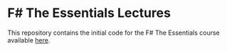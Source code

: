 # F# The Essentials Lectures

This repository contains the initial code for the F# The Essentials course available [here](https://amplifyingfsharp.io/fsharp-essentials/).